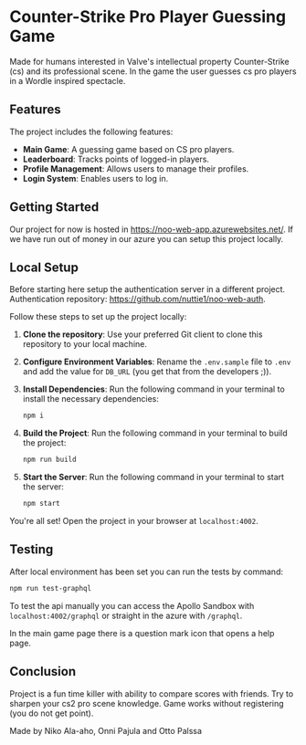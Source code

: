 # Counter-Strike Pro Player Guessing Game
Made for humans interested in Valve's intellectual property Counter-Strike (cs) and its professional scene. In the game the user guesses cs pro players in a Wordle inspired spectacle.

## Features

The project includes the following features:

- **Main Game**: A guessing game based on CS pro players.
- **Leaderboard**: Tracks points of logged-in players.
- **Profile Management**: Allows users to manage their profiles.
- **Login System**: Enables users to log in.

## Getting Started
Our project for now is hosted in https://noo-web-app.azurewebsites.net/. If we have run out of money in our azure you can setup this project locally.
## Local Setup
Before starting here setup the authentication server in a different project. Authentication repository: https://github.com/nuttie1/noo-web-auth.

Follow these steps to set up the project locally:
1. **Clone the repository**: Use your preferred Git client to clone this repository to your local machine.
2. **Configure Environment Variables**: Rename the `.env.sample` file to `.env` and add the value for `DB_URL` (you get that from the developers ;)).

3. **Install Dependencies**: Run the following command in your terminal to install the necessary dependencies:
    ```bash
    npm i
    ```

4. **Build the Project**: Run the following command in your terminal to build the project:
    ```bash
    npm run build
    ```

5. **Start the Server**: Run the following command in your terminal to start the server:
    ```bash
    npm start
    ```
You're all set! Open the project in your browser at `localhost:4002`.
## Testing
After local environment has been set you can run the tests by command:
```bash
npm run test-graphql
```
To test the api manually you can access the Apollo Sandbox with `localhost:4002/graphql` or straight in the azure with `/graphql`. 

In the main game page there is a question mark icon that opens a help page.

## Conclusion
Project is a fun time killer with ability to compare scores with friends. Try to sharpen your cs2 pro scene knowledge. Game works without registering (you do not get point).

Made by Niko Ala-aho, Onni Pajula and Otto Palssa

